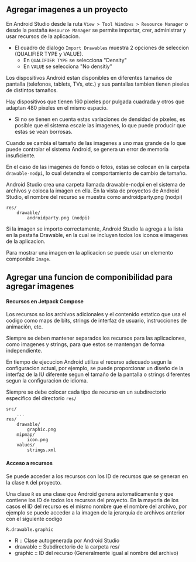 ## Agregar imagenes a un proyecto

En Android Studio desde la ruta `View > Tool Windows > Resource Manager` o desde la pestaña `Resource Manager` se permite importar, crer, administrar y usar recursos de la aplicacion.

- El cuadro de dialogo `Import Drawables` muestra 2 opciones de seleccion (QUALIFIER TYPE y VALUE).
    - En `QUALIFIER TYPE` se selecciona "Density"
    - En `VALUE` se selecciona "No densitiy"

Los dispositivos Android estan disponibles en diferentes tamaños de pantalla (telefonos, tablets, TVs, etc.) y sus pantallas tambien tienen pixeles de distintos tamaños.

Hay dispositivos que tienen 160 pixeles por pulgada cuadrada y otros que adaptan 480 pixeles en el mismo espacio.
- Si no se tienen en cuenta estas variaciones de densidad de pixeles, es posible que el sistema escale las imagenes, lo que puede producir que estas se vean borrosas.

Cuando se cambia el tamaño de las imagenes a uno mas grande de lo que puede controlar el sistema Android, se genera un error de memoria insuficiente.

En el caso de las imagenes de fondo o fotos, estas se colocan en la carpeta `drawable-nodpi`, lo cual detendra el comportamiento de cambio de tamaño.

Android Studio crea una carpeta llamada drawable-nodpi en el sistema de archivos y coloca la imagen en ella. En la vista de proyectos de Android Studio, el nombre del recurso se muestra como androidparty.png (nodpi)

    res/
        drawable/
            androidparty.png (nodpi)

Si la imagen se importo correctamente, Android Studio la agrega a la lista en la pestaña Drawable, en la cual se incluyen todos los iconos e imagenes de la aplicacion.

Para mostrar una imagen en la aplicacion se puede usar un elemento componible `Image`.

## Agregar una funcion de componibilidad para agregar imagenes

#### Recursos en Jetpack Compose

Los recursos so los archivos adicionales y el contenido estatico que usa el codigo como maps de bits, strings de interfaz de usuario, instrucciones de animación, etc.

Siempre se deben mantener separados los recursos para las aplicaciones, como imagenes y strings, para que estos se mantengan de forma independiente.

En tiempo de ejecucion Android utiliza el recurso adecuado segun la configuracion actual, por ejemplo, se puede proporcionar un diseño de la interfaz de la IU diferente segun el tamaño de la pantalla o strings diferentes segun la configuracion de idioma.

Siempre se debe colocar cada tipo de recurso en un subdirectorio especifico del directorio `res/`

    src/
        ...
    res/
        drawable/
            graphic.png
        mipmap/
            icon.png
        values/
            strings.xml

#### Acceso a recursos

Se puede acceder a los recursos con los ID de recursos que se generan en la clase `R` del proyecto.

Una clase `R` es una clase que Android genera automaticamente y que contiene los ID de todos los recursos del proyecto. En la mayoria de los casos el ID del recurso es el mismo nombre que el nombre del archivo, por ejemplo se puede acceder a la imagen de la jerarquia de archivos anterior con el siguiente codigo

    R.drawable.graphic

- R :: Clase autogenerada por Android Studio
- drawable :: Subdirectorio de la carpeta res/
- graphic :: ID del recurso (Generalmente igual al nombre del archivo)